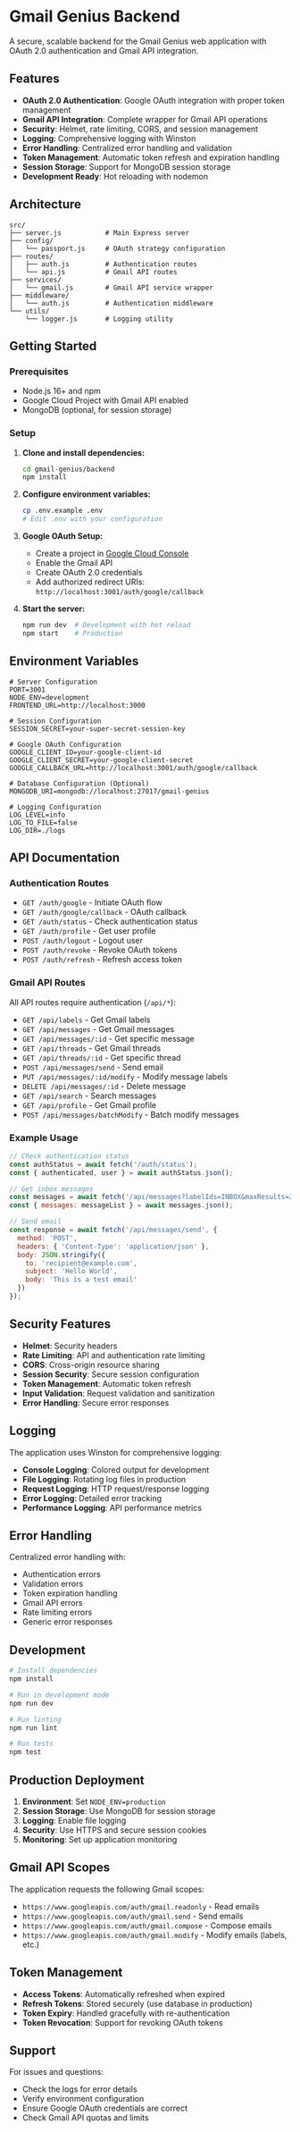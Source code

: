# Gmail Genius Backend

A secure, scalable backend for the Gmail Genius web application with OAuth 2.0 authentication and Gmail API integration.

## Features

- **OAuth 2.0 Authentication**: Google OAuth integration with proper token management
- **Gmail API Integration**: Complete wrapper for Gmail API operations
- **Security**: Helmet, rate limiting, CORS, and session management
- **Logging**: Comprehensive logging with Winston
- **Error Handling**: Centralized error handling and validation
- **Token Management**: Automatic token refresh and expiration handling
- **Session Storage**: Support for MongoDB session storage
- **Development Ready**: Hot reloading with nodemon

## Architecture

```
src/
├── server.js           # Main Express server
├── config/
│   └── passport.js     # OAuth strategy configuration
├── routes/
│   ├── auth.js         # Authentication routes
│   └── api.js          # Gmail API routes
├── services/
│   └── gmail.js        # Gmail API service wrapper
├── middleware/
│   └── auth.js         # Authentication middleware
└── utils/
    └── logger.js       # Logging utility
```

## Getting Started

### Prerequisites

- Node.js 16+ and npm
- Google Cloud Project with Gmail API enabled
- MongoDB (optional, for session storage)

### Setup

1. **Clone and install dependencies:**
   ```bash
   cd gmail-genius/backend
   npm install
   ```

2. **Configure environment variables:**
   ```bash
   cp .env.example .env
   # Edit .env with your configuration
   ```

3. **Google OAuth Setup:**
   - Create a project in [Google Cloud Console](https://console.cloud.google.com/)
   - Enable the Gmail API
   - Create OAuth 2.0 credentials
   - Add authorized redirect URIs: `http://localhost:3001/auth/google/callback`

4. **Start the server:**
   ```bash
   npm run dev  # Development with hot reload
   npm start    # Production
   ```

## Environment Variables

```env
# Server Configuration
PORT=3001
NODE_ENV=development
FRONTEND_URL=http://localhost:3000

# Session Configuration
SESSION_SECRET=your-super-secret-session-key

# Google OAuth Configuration
GOOGLE_CLIENT_ID=your-google-client-id
GOOGLE_CLIENT_SECRET=your-google-client-secret
GOOGLE_CALLBACK_URL=http://localhost:3001/auth/google/callback

# Database Configuration (Optional)
MONGODB_URI=mongodb://localhost:27017/gmail-genius

# Logging Configuration
LOG_LEVEL=info
LOG_TO_FILE=false
LOG_DIR=./logs
```

## API Documentation

### Authentication Routes

- `GET /auth/google` - Initiate OAuth flow
- `GET /auth/google/callback` - OAuth callback
- `GET /auth/status` - Check authentication status
- `GET /auth/profile` - Get user profile
- `POST /auth/logout` - Logout user
- `POST /auth/revoke` - Revoke OAuth tokens
- `POST /auth/refresh` - Refresh access token

### Gmail API Routes

All API routes require authentication (`/api/*`):

- `GET /api/labels` - Get Gmail labels
- `GET /api/messages` - Get Gmail messages
- `GET /api/messages/:id` - Get specific message
- `GET /api/threads` - Get Gmail threads
- `GET /api/threads/:id` - Get specific thread
- `POST /api/messages/send` - Send email
- `PUT /api/messages/:id/modify` - Modify message labels
- `DELETE /api/messages/:id` - Delete message
- `GET /api/search` - Search messages
- `GET /api/profile` - Get Gmail profile
- `POST /api/messages/batchModify` - Batch modify messages

### Example Usage

```javascript
// Check authentication status
const authStatus = await fetch('/auth/status');
const { authenticated, user } = await authStatus.json();

// Get inbox messages
const messages = await fetch('/api/messages?labelIds=INBOX&maxResults=20');
const { messages: messageList } = await messages.json();

// Send email
const response = await fetch('/api/messages/send', {
  method: 'POST',
  headers: { 'Content-Type': 'application/json' },
  body: JSON.stringify({
    to: 'recipient@example.com',
    subject: 'Hello World',
    body: 'This is a test email'
  })
});
```

## Security Features

- **Helmet**: Security headers
- **Rate Limiting**: API and authentication rate limiting
- **CORS**: Cross-origin resource sharing
- **Session Security**: Secure session configuration
- **Token Management**: Automatic token refresh
- **Input Validation**: Request validation and sanitization
- **Error Handling**: Secure error responses

## Logging

The application uses Winston for comprehensive logging:

- **Console Logging**: Colored output for development
- **File Logging**: Rotating log files in production
- **Request Logging**: HTTP request/response logging
- **Error Logging**: Detailed error tracking
- **Performance Logging**: API performance metrics

## Error Handling

Centralized error handling with:
- Authentication errors
- Validation errors
- Token expiration handling
- Gmail API errors
- Rate limiting errors
- Generic error responses

## Development

```bash
# Install dependencies
npm install

# Run in development mode
npm run dev

# Run linting
npm run lint

# Run tests
npm test
```

## Production Deployment

1. **Environment**: Set `NODE_ENV=production`
2. **Session Storage**: Use MongoDB for session storage
3. **Logging**: Enable file logging
4. **Security**: Use HTTPS and secure session cookies
5. **Monitoring**: Set up application monitoring

## Gmail API Scopes

The application requests the following Gmail scopes:

- `https://www.googleapis.com/auth/gmail.readonly` - Read emails
- `https://www.googleapis.com/auth/gmail.send` - Send emails
- `https://www.googleapis.com/auth/gmail.compose` - Compose emails
- `https://www.googleapis.com/auth/gmail.modify` - Modify emails (labels, etc.)

## Token Management

- **Access Tokens**: Automatically refreshed when expired
- **Refresh Tokens**: Stored securely (use database in production)
- **Token Expiry**: Handled gracefully with re-authentication
- **Token Revocation**: Support for revoking OAuth tokens

## Support

For issues and questions:
- Check the logs for error details
- Verify environment configuration
- Ensure Google OAuth credentials are correct
- Check Gmail API quotas and limits